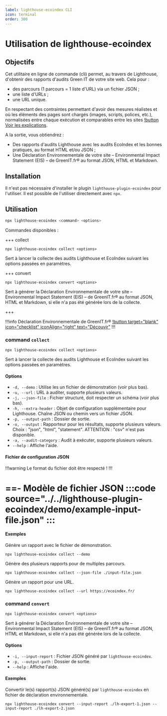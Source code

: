 ```yaml
---
label: lighthouse-ecoindex CLI
icon: terminal
order: 300
---
```


# Utilisation de lighthouse-ecoindex

## Objectifs

Cet utilitaire en ligne de commande (cli) permet, au travers de Lighthouse, d'obtenir des rapports d'audits Green IT de votre site web. Cela pour :

- des parcours (1 parcours = 1 liste d'URL) via un fichier JSON ;
- une liste d'URLs ;
- une URL unique.

En respectant des contraintes permettant d'avoir des mesures réalistes et où les éléments des pages sont chargés (images, scripts, polices, etc.), normalisées entre chaque exécution et comparables entre les sites [!button Voir les explications](../README.md#les-contraintes--process-reproductible).

A la sortie, vous obtiendrez :

- Des rapports d'audits Lighthouse avec les audits EcoIndex et les bonnes pratiques, au format HTML et/ou JSON ;
- Une Déclaration Environnementale de votre site – Environmental Impact Statement (EIS) – de GreenIT.fr® au format JSON, HTML et Markdown.

## Installation

Il n'est pas nécessaire d'installer le plugin `lighthouse-plugin-ecoindex` pour l'utiliser. Il est possible de l'utiliser directement avec `npx`.

## Utilisation

```bash
npx lighthouse-ecoindex <command> <options>
```

Commandes disponibles :

+++ collect

`npx lighthouse-ecoindex collect <options>`

Sert à lancer la collecte des audits Lighthouse et EcoIndex suivant les options passées en paramètres.

+++ convert

`npx lighthouse-ecoindex convert <options>`

Sert à générer la Déclaration Environnementale de votre site – Environmental Impact Statement (EIS) – de GreenIT.fr® au format JSON, HTML et Markdown, si elle n'a pas été générée lors de la collecte.

+++

!!!info Déclaration Environnementale de GreenIT.fr®
[!button target="blank" icon="checklist" iconAlign="right" text="Découvir"](https://declaration.greenit.fr/)
!!!

### command `collect`

`npx lighthouse-ecoindex collect <options>`

Sert à lancer la collecte des audits Lighthouse et EcoIndex suivant les options passées en paramètres.

#### Options

- `-d, --demo` : Utilise les un fichier de démonstration (voir plus bas).
- `-u, --url` : URL à auditer, supporte plusieurs valeurs.
- `-j, --json-file` : Fichier structuré, doit respecter un schéma (voir plus bas).
- `-h, --extra-header` : Objet de configuration supplémentaire pour Lighthouse. Chaîne JSON ou chemin vers un fichier JSON.
- `-p, --output-path` : Dossier de sortie.
- `-o, --output` : Rapporteur pour les résultats, supporte plusieurs valeurs. Choix : "json", "html", "statement". ATTENTION : "csv" n'est pas disponible.
- `-a, --audit-category` : Audit à exécuter, supporte plusieurs valeurs.
- `--help` : Affiche l'aide.

#### Fichier de configuration JSON

!!!warning
Le format du fichier doit être respecté !
!!!

==- Modèle de fichier JSON
:::code source="../../lighthouse-plugin-ecoindex/demo/example-input-file.json" :::
===

<!-- [!file Sample](../../lighthouse-plugin-ecoindex/demo/example-input-file.json) -->

#### Exemples

Génère un rapport avec le fichier de démonstration.

```shell
npx lighthouse-ecoindex collect --demo
```

Génère des plusieurs rapports pour de multiples parcours.

```shell
npx lighthouse-ecoindex collect --json-file ./input-file.json
```

Génère un rapport pour une URL.

```shell
npx lighthouse-ecoindex collect --url https://ecoindex.fr/
```

### command `convert`

`npx lighthouse-ecoindex convert <options>`

Sert à générer la Déclaration Environnementale de votre site – Environmental Impact Statement (EIS) – de GreenIT.fr® au format JSON, HTML et Markdown, si elle n'a pas été générée lors de la collecte.

#### Options

- `-i, --input-report` : Fichier JSON généré par `lighthouse-ecoindex`.
- `-p, --output-path` : Dossier de sortie.
- `--help` : Affiche l'aide.

#### Exemples

Convertir le(s) rapport(s) JSON généré(s) par `lighthouse-ecoindex` en fichier de déclaration environnementale.

```shell
npx lighthouse-ecoindex convert --input-report ./lh-export-1.json --input-report ./lh-export-2.json
```
